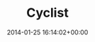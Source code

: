 ---
title:		"Cyclist"
type:		"photos"
mediatype:		"upload"
location:		"Berlin, Germany"
date:		"2014-01-25 16:14:02+00:00"
album:		"city"
filename:		"tempelhof-cyclist.md"
series:		"tempelhof"
cl_public_id:		"city/tempelhof-cyclist"
cl_version:		1497000441
format:		"tiff"
bytes:		5430856
width:		2560
height:		1440
colours:
- "#ACBBC6"
- "#BCC5D0"
- "#D1C9C0"
- "#93887A"
- "#8D7960"
- "#5B5F6A"
- "#343E4C"
- "#40434E"
- "#DFDFDB"
- "#8A6D54"
- "#6893B2"
- "#7F8D95"
- "#253743"
- "#DADCDA"
- "#838577"
- "#507691"
- "#7C857E"
exposure_mode:		"Auto"
program:		"Program AE"
aperture:		"10.0"
focal_length:		"195.0 mm"
iso:		"100"
shutter_speed:		"1/400"
metering:		"Multi-segment"
flash:		"Off, Did not fire"
white_balance:		"Custom"
colour_temp:		"4400"
has_crop:		"true"
orientation:		"Horizontal (normal)"
camera_model:		"NIKON D800"
lens_info:		"70-200mm f/2.8"
artist: "Matt Finucane"
x_resolution:		"300"
y_resolution:		"300"
---